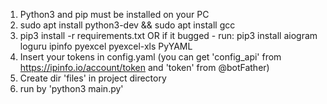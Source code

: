 1) Python3 and pip must be installed on your PC
2) sudo apt install python3-dev && sudo apt install gcc
3) pip3 install -r requirements.txt OR if it bugged - run:
pip3 install aiogram loguru ipinfo pyexcel pyexcel-xls PyYAML
4) Insert your tokens in config.yaml (you can get 'config_api' from https://ipinfo.io/account/token and 'token' from @botFather)
5) Create dir 'files' in project directory
6) run by 'python3 main.py'
